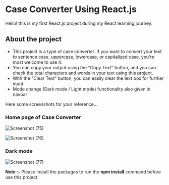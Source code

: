 # Case Converter Using React.js

Hello! this is my first React.js project during my React learning journey.

## About the project

- This project is a type of case converter. If you want to convert your text to sentence case, uppercase, lowercase, or capitalized case, you're most welcome to use it.
- You can copy your output using the "Copy Text" button, and you can check the total characters and words in your text using this project.
- With the "Clear Text" button, you can easily clear the text box for further input.
-  Mode change (Dark mode / Light mode) functionality also given in navbar

Here some screenshots for your reference...

### Home page of Case Converter
![Screenshot (75)](https://github.com/user-attachments/assets/bebff74b-6730-43f3-8138-729e2f70cb29)

![Screenshot (76)](https://github.com/user-attachments/assets/358715b2-6608-4bf0-bbdb-86fdfc3ad2ff)

### Dark mode
![Screenshot (77)](https://github.com/user-attachments/assets/004de0ee-cf95-454b-a40b-015c790ea033)


**Note :-** Please install the packages to run the **npm install** command before use this project

